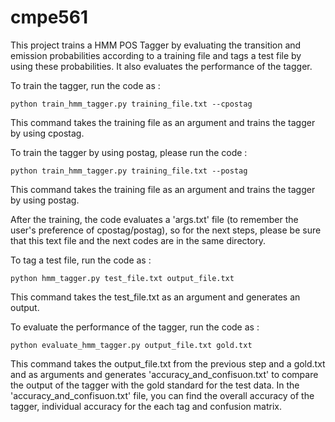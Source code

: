 # cmpe561


This project trains a HMM POS Tagger by evaluating the transition and emission probabilities according to a training file
and tags a test file by using these probabilities.
It also evaluates the performance of the tagger.

To train the tagger, run the code as :

    python train_hmm_tagger.py training_file.txt --cpostag

This command takes the training file as an argument and trains the tagger by using cpostag.


To train the tagger by using postag, please run the code :

    python train_hmm_tagger.py training_file.txt --postag

This command takes the training file as an argument and trains the tagger by using postag.

After the training, the code evaluates a 'args.txt' file (to remember the user's preference of cpostag/postag), so for the next steps, 
please be sure that this text file and the next codes are in the same directory.


To tag a test file, run the code as :

    python hmm_tagger.py test_file.txt output_file.txt

This command takes the test_file.txt as an argument and generates an output.



To evaluate the performance of the tagger, run the code as :

    python evaluate_hmm_tagger.py output_file.txt gold.txt

This command takes the output_file.txt from the previous step and a gold.txt and as arguments and generates 'accuracy_and_confisuon.txt' to compare the output of the tagger with the gold standard for the test data.
In the 'accuracy_and_confisuon.txt' file, you can find the overall accuracy of the tagger, individual accuracy for the each tag and confusion matrix.


